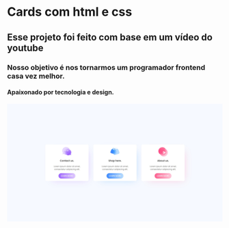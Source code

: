 # Cards com html e css
## Esse projeto foi feito com base em um vídeo do youtube

### Nosso objetivo é nos tornarmos um programador frontend casa vez melhor.
#### Apaixonado por tecnologia e design.


![Projeto](https://github.com/isacmarkus92/cardshtmlecss/blob/3883a3bf39dba71db88e552d86fd41b3ffb28040/Cardshtmlcss.jpg)
